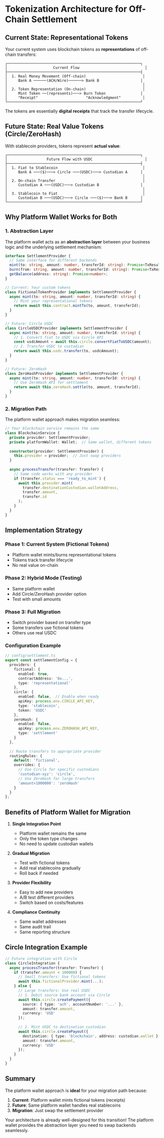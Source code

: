 # Tokenization Architecture for Off-Chain Settlement

## Current State: Representational Tokens

Your current system uses blockchain tokens as **representations** of off-chain transfers:

```
┌─────────────────────────────────────────────────────────────┐
│                     Current Flow                              │
├─────────────────────────────────────────────────────────────┤
│  1. Real Money Movement (Off-chain)                          │
│     Bank A ──────(ACH/Wire)──────> Bank B                   │
│                                                              │
│  2. Token Representation (On-chain)                          │
│     Mint Token ──(represents)───> Burn Token                │
│     "Receipt"                      "Acknowledgment"          │
└─────────────────────────────────────────────────────────────┘
```

The tokens are essentially **digital receipts** that track the transfer lifecycle.

## Future State: Real Value Tokens (Circle/ZeroHash)

With stablecoin providers, tokens represent **actual value**:

```
┌─────────────────────────────────────────────────────────────┐
│                  Future Flow with USDC                        │
├─────────────────────────────────────────────────────────────┤
│  1. Fiat to Stablecoin                                       │
│     Bank A ───($)───> Circle ───(USDC)───> Custodian A      │
│                                                              │
│  2. On-chain Transfer                                        │
│     Custodian A ───(USDC)───> Custodian B                   │
│                                                              │
│  3. Stablecoin to Fiat                                       │
│     Custodian B ───(USDC)───> Circle ───($)───> Bank B      │
└─────────────────────────────────────────────────────────────┘
```

## Why Platform Wallet Works for Both

### 1. Abstraction Layer

The platform wallet acts as an **abstraction layer** between your business logic and the underlying settlement mechanism:

```typescript
interface SettlementProvider {
  // Same interface for different backends
  mint(to: string, amount: number, transferId: string): Promise<TxResult>;
  burn(from: string, amount: number, transferId: string): Promise<TxResult>;
  getBalance(address: string): Promise<number>;
}

// Current: Your custom tokens
class FictionalTokenProvider implements SettlementProvider {
  async mint(to: string, amount: number, transferId: string) {
    // Mint your representational tokens
    return await this.contract.mintTo(to, amount, transferId);
  }
}

// Future: Circle USDC
class CircleUSDCProvider implements SettlementProvider {
  async mint(to: string, amount: number, transferId: string) {
    // 1. Convert fiat to USDC via Circle API
    const usdcAmount = await this.circle.convertFiatToUSDC(amount);
    // 2. Transfer USDC to custodian
    return await this.usdc.transfer(to, usdcAmount);
  }
}

// Future: ZeroHash
class ZeroHashProvider implements SettlementProvider {
  async mint(to: string, amount: number, transferId: string) {
    // Use ZeroHash API for settlement
    return await this.zeroHash.settle(to, amount, transferId);
  }
}
```

### 2. Migration Path

The platform wallet approach makes migration seamless:

```typescript
// Your blockchain service remains the same
class BlockchainService {
  private provider: SettlementProvider;
  private platformWallet: Wallet;  // Same wallet, different tokens
  
  constructor(provider: SettlementProvider) {
    this.provider = provider;  // Just swap providers
  }
  
  async processTransfer(transfer: Transfer) {
    // Same code works with any provider
    if (transfer.status === 'ready_to_mint') {
      await this.provider.mint(
        transfer.destinationCustodian.walletAddress,
        transfer.amount,
        transfer.id
      );
    }
  }
}
```

## Implementation Strategy

### Phase 1: Current System (Fictional Tokens)
- Platform wallet mints/burns representational tokens
- Tokens track transfer lifecycle
- No real value on-chain

### Phase 2: Hybrid Mode (Testing)
- Same platform wallet
- Add Circle/ZeroHash provider option
- Test with small amounts

### Phase 3: Full Migration
- Switch provider based on transfer type
- Some transfers use fictional tokens
- Others use real USDC

### Configuration Example

```typescript
// config/settlement.ts
export const settlementConfig = {
  providers: {
    fictional: {
      enabled: true,
      contractAddress: '0x...',
      type: 'representational'
    },
    circle: {
      enabled: false,  // Enable when ready
      apiKey: process.env.CIRCLE_API_KEY,
      type: 'stablecoin',
      token: 'USDC'
    },
    zeroHash: {
      enabled: false,
      apiKey: process.env.ZEROHASH_API_KEY,
      type: 'settlement'
    }
  },
  
  // Route transfers to appropriate provider
  routingRules: {
    default: 'fictional',
    overrides: {
      // Use Circle for specific custodians
      'custodian-xyz': 'circle',
      // Use ZeroHash for large transfers
      'amount>1000000': 'zeroHash'
    }
  }
};
```

## Benefits of Platform Wallet for Migration

1. **Single Integration Point**
   - Platform wallet remains the same
   - Only the token type changes
   - No need to update custodian wallets

2. **Gradual Migration**
   - Test with fictional tokens
   - Add real stablecoins gradually
   - Roll back if needed

3. **Provider Flexibility**
   - Easy to add new providers
   - A/B test different providers
   - Switch based on costs/features

4. **Compliance Continuity**
   - Same wallet addresses
   - Same audit trail
   - Same reporting structure

## Circle Integration Example

```typescript
// Future integration with Circle
class CircleIntegration {
  async processTransfer(transfer: Transfer) {
    if (transfer.amount < 100000) {
      // Small transfers: Use fictional tokens
      await this.fictionalProvider.mint(...);
    } else {
      // Large transfers: Use real USDC
      // 1. Debit source bank account via Circle
      await this.circle.createPayment({
        source: { type: 'ach', accountNumber: '...' },
        amount: transfer.amount,
        currency: 'USD'
      });
      
      // 2. Mint USDC to destination custodian
      await this.circle.createPayout({
        destination: { type: 'blockchain', address: custodian.wallet },
        amount: transfer.amount,
        currency: 'USD'
      });
    }
  }
}
```

## Summary

The platform wallet approach is **ideal** for your migration path because:

1. **Current**: Platform wallet mints fictional tokens (receipts)
2. **Future**: Same platform wallet handles real stablecoins
3. **Migration**: Just swap the settlement provider

Your architecture is already well-designed for this transition! The platform wallet provides the abstraction layer you need to swap backends seamlessly.